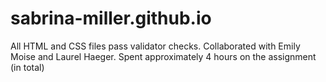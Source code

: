 # sabrina-miller.github.io

All HTML and CSS files pass validator checks. Collaborated with Emily Moise and Laurel Haeger. Spent approximately 4 hours on the assignment (in total)

